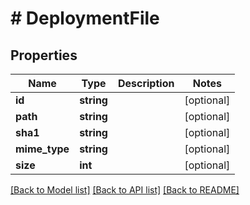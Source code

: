 # # DeploymentFile

## Properties

Name | Type | Description | Notes
------------ | ------------- | ------------- | -------------
**id** | **string** |  | [optional]
**path** | **string** |  | [optional]
**sha1** | **string** |  | [optional]
**mime_type** | **string** |  | [optional]
**size** | **int** |  | [optional]

[[Back to Model list]](../../README.md#models) [[Back to API list]](../../README.md#endpoints) [[Back to README]](../../README.md)
